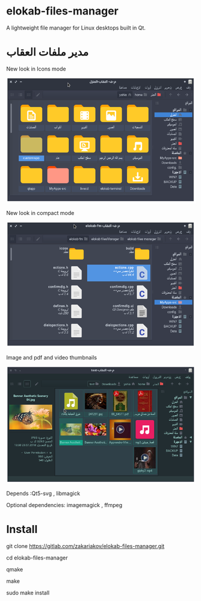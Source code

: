 # elokab-files-manager
A lightweight  file manager for Linux desktops built in Qt.

# مدير ملفات العقاب

New look in Icons mode

![Screenshots](https://github.com/zakariakov/screenshots/blob/master/elokabfm-iconmode.png)

New look in compact mode

![Screenshots](https://github.com/zakariakov/screenshots/blob/master/elokabfm-compact.png)

Image and pdf and video thumbnails


![Screenshots](https://github.com/zakariakov/screenshots/blob/master/elokabFm-thumbnails.png)



Depends :Qt5-svg , libmagick

Optional dependencies: imagemagick , ffmpeg

# Install

git clone https://gitlab.com/zakariakov/elokab-files-manager.git

cd elokab-files-manager

qmake

make

sudo make install
